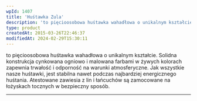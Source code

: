```yaml
---
wpId: 1407
title: 'Huśtawka Zula'
description: 'to pięcioosobowa huśtawka wahadłowa o unikalnym kształcie. Solidna konstrukcja cynkowana ogniowo i malowana farbami w żywych kolorach zapewnia trwałość i odporność na warunki atmosferyczne. Jak wszystkie nasze huśtawki, jest stabilna nawet podczas najbardziej energicznego huśtania. Atestowane zawiesia z lin i łańcuchów są zamocowane na łożyskach tocznych w bezpieczny sposób.'
type: product
createdAt: 2015-03-26T22:46:37
modifiedAt: 2024-02-29T15:30:11
---
```



to pięcioosobowa huśtawka wahadłowa o unikalnym kształcie. Solidna konstrukcja cynkowana ogniowo i malowana farbami w żywych kolorach zapewnia trwałość i odporność na warunki atmosferyczne. Jak wszystkie nasze huśtawki, jest stabilna nawet podczas najbardziej energicznego huśtania. Atestowane zawiesia z lin i łańcuchów są zamocowane na łożyskach tocznych w bezpieczny sposób.

* * *